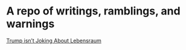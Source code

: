 # A repo of writings, ramblings, and warnings
[Trump isn’t Joking About Lebensraum](http://transpost.social/trump-isnt-joking)
